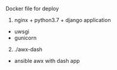 Docker file for deploy

1) nginx + python3.7 + django application 

- uwsgi
- gunicorn

2) ./awx-dash

- ansible awx with dash app